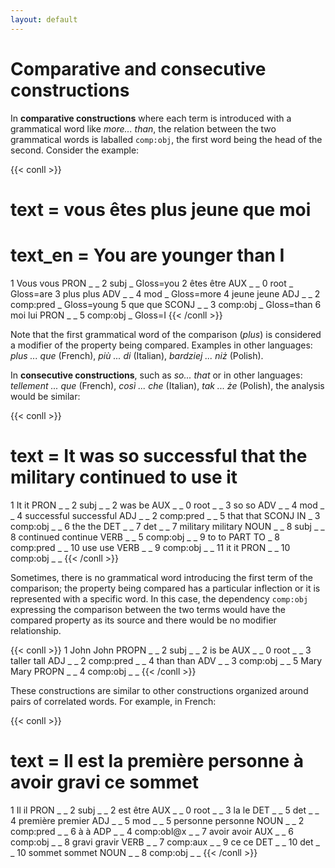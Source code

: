```yaml
---
layout: default
---
```

# Comparative and consecutive constructions

In **comparative constructions** where each term is introduced with a grammatical word like *more... than*, the relation between the two grammatical words is laballed `comp:obj`, the first word being the head of the second. Consider the example:

{{< conll >}}
# text = vous êtes plus jeune que moi
# text_en = You are younger than I
1	Vous	vous	PRON	_	_	2	subj	_	Gloss=you
2	êtes	être	AUX	_	_	0	root	_	Gloss=are
3	plus	plus	ADV	_	_	4	mod	_	Gloss=more
4	jeune	jeune	ADJ	_	_	2	comp:pred	_	Gloss=young
5	que	que	SCONJ	_	_	3	comp:obj	_	Gloss=than
6	moi	lui	PRON	_	_	5	comp:obj	_	Gloss=I
{{< /conll >}}

Note that the first grammatical word of the comparison (*plus*) is considered a modifier of the property being compared. Examples in other languages: *plus ... que* (French), *più ... di* (Italian), *bardziej ... niż* (Polish).

In **consecutive constructions**, such as *so... that* or in other languages: *tellement ... que* (French), *così ... che* (Italian), *tak ... że* (Polish), the analysis would be similar:

{{< conll >}}
# text = It was so successful that the military continued to use it
1	It	it	PRON	_	_	2	subj	_	_
2	was	be	AUX	_	_	0	root	_	_
3	so	so	ADV	_	_	4	mod	_	_
4	successful	successful	ADJ	_	_	2	comp:pred	_	_
5	that	that	SCONJ	IN	_	3	comp:obj	_	_
6	the	the	DET	_	_	7	det	_	_
7	military	military	NOUN	_	_	8	subj	_	_
8	continued	continue	VERB	_	_	5	comp:obj	_	_
9	to	to	PART	TO	_	8	comp:pred	_	_
10	use	use	VERB	_	_	9	comp:obj	_	_
11	it	it	PRON	_	_	10	comp:obj	_	_
{{< /conll >}}


Sometimes, there is no grammatical word introducing the first term of the comparison; the property being compared has a particular inflection or it is represented with a specific word. In this case, the dependency `comp:obj` expressing the comparison between the two terms would have the compared property as its source and there would be no modifier relationship.

{{< conll >}}
1	John	John	PROPN	_	_	2	subj	_	_
2	is	be	AUX	_	_	0	root	_	_
3	taller	tall	ADJ	_	_	2	comp:pred	_	_
4	than	than	ADV	_	_	3	comp:obj	_	_
5	Mary	Mary	PROPN	_	_	4	comp:obj	_	_
{{< /conll >}}

These constructions are similar to other constructions organized around pairs of correlated words. For example, in French:

{{< conll >}}
# text = Il est la première personne à avoir gravi ce sommet
1	Il	il	PRON	_	_	2	subj	_	_
2	est	être	AUX	_	_	0	root	_	_
3	la	le	DET	_	_	5	det	_	_
4	première	premier	ADJ	_	_	5	mod	_	_
5	personne	personne	NOUN	_	_	2	comp:pred	_	_
6	à	à	ADP	_	_	4	comp:obl@x	_	_
7	avoir	avoir	AUX	_	_	6	comp:obj	_	_
8	gravi	gravir	VERB	_	_	7	comp:aux	_	_
9	ce	ce	DET	_	_	10	det	_	_
10	sommet	sommet	NOUN	_	_	8	comp:obj	_	_
{{< /conll >}}